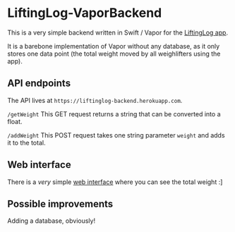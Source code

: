 # LiftingLog-VaporBackend

This is a very simple backend written in Swift / Vapor for the [LiftingLog app](https://github.com/tssandor/LiftingLog-UIKit).

It is a barebone implementation of Vapor without any database, as it only stores one data point (the total weight moved by all weighlifters using the app).

## API endpoints

The API lives at `https://liftinglog-backend.herokuapp.com`.

`/getWeight`
This GET request returns a string that can be converted into a float.

`/addWeight`
This POST request takes one string parameter `weight` and adds it to the total.

## Web interface

There is a _very_ simple [web interface](https://liftinglog-backend.herokuapp.com) where you can see the total weight :]

## Possible improvements

Adding a database, obviously!